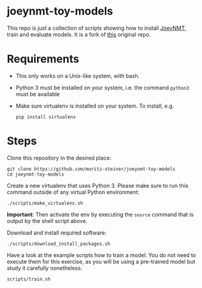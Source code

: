 # joeynmt-toy-models

This repo is just a collection of scripts showing how to install [JoeyNMT](https://github.com/joeynmt/joeynmt), train and evaluate models.
It is a fork of [this](https://github.com/bricksdont/joeynmt-toy-models) original repo.

# Requirements

- This only works on a Unix-like system, with bash.
- Python 3 must be installed on your system, i.e. the command `python3` must be available
- Make sure virtualenv is installed on your system. To install, e.g.

    `pip install virtualenv`

# Steps

Clone this repository in the desired place:

    git clone https://github.com/moritz-steiner/joeynmt-toy-models
    cd joeynmt-toy-models

Create a new virtualenv that uses Python 3. Please make sure to run this command outside of any virtual Python environment:

    ./scripts/make_virtualenv.sh

**Important**: Then activate the env by executing the `source` command that is output by the shell script above.

Download and install required software:

    ./scripts/download_install_packages.sh
    
Have a look at the example scripts how to train a model. You do not need to execute them for this exercise, as you will be using a pre-trained model
but study it carefully nonetheless.

    scripts/train.sh
